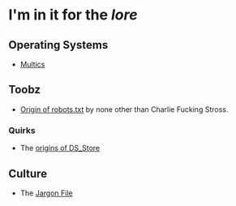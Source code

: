 # I'm in it for the _lore_

## Operating Systems

 * [Multics](https://www.multicians.org/)

## Toobz

 * [Origin of robots.txt](https://www.antipope.org/charlie/blog-static/fiction/accelerando/accelerando-intro.html) by none other than Charlie Fucking Stross.

### Quirks

 * The [origins of DS_Store](https://www.arno.org/on-the-origins-of-ds-store)

## Culture

 * The [Jargon File](http://catb.org/jargon/html/)
